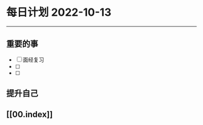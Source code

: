 
#  每日计划 2022-10-13
---
## 重要的事
- [ ]  面经复习
- [ ]  
- [ ]  



## 提升自己

  



## [[00.index]]










